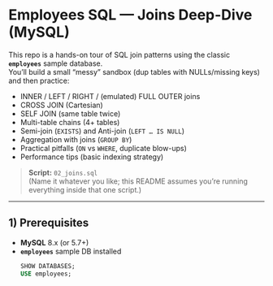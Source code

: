 # Employees SQL — Joins Deep-Dive (MySQL)

This repo is a hands-on tour of SQL join patterns using the classic **`employees`** sample database.  
You’ll build a small “messy” sandbox (dup tables with NULLs/missing keys) and then practice:

- INNER / LEFT / RIGHT / (emulated) FULL OUTER joins
- CROSS JOIN (Cartesian)
- SELF JOIN (same table twice)
- Multi-table chains (4+ tables)
- Semi-join (`EXISTS`) and Anti-join (`LEFT … IS NULL`)
- Aggregation with joins (`GROUP BY`)
- Practical pitfalls (`ON` vs `WHERE`, duplicate blow-ups)
- Performance tips (basic indexing strategy)

> **Script:** `02_joins.sql`  
> (Name it whatever you like; this README assumes you’re running everything inside that one script.)

---

## 1) Prerequisites

- **MySQL** 8.x (or 5.7+)  
- **`employees`** sample DB installed
  ```sql
  SHOW DATABASES;
  USE employees;

